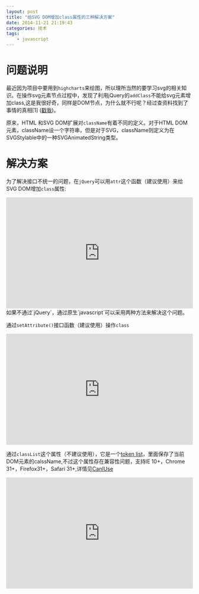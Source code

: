 ```yaml
---
layout: post
title: "给SVG DOM增加class属性的三种解决方案"
date: 2014-11-21 21:19:43
categories: 技术
tags:
	- javascript
---
```

# 问题说明
最近因为项目中要用到`highcharts`来绘图，所以理所当然的要学习svg的相关知识。在操作svg元素节点过程中，发现了利用jQuery的`addClass`不能给svg元素增加class,这是我很好奇，同样是DOM节点，为什么就不行呢？经过查资料找到了事情的真相[1] ([戳我](http://forum.jquery.com/topic/adding-svg-class-classname-support-to-jquery))。

原来，HTML 和SVG DOM扩展对`className`有着不同的定义。对于HTML DOM 元素，className设一个字符串，但是对于SVG，className则定义为在SVGStylable中的一种SVGAnimatedString类型。

# 解决方案
为了解决接口不统一的问题，在`jQuery`可以用`attr`这个函数（建议使用）来给SVG DOM增加`class`属性:
<iframe width="100%" height="300" src="http://jsfiddle.net/Yoghurts/xLywesx1/embedded/" allowfullscreen="allowfullscreen" frameborder="0"></iframe>
<!--more-->
如果不通过`jQuery`，通过原生`javascript`可以采用两种方法来解决这个问题。

通过`setAttribute()`接口函数（建议使用）操作`class`
<iframe width="100%" height="300" src="http://jsfiddle.net/Yoghurts/nkxxpdmx/2/embedded/" allowfullscreen="allowfullscreen" frameborder="0"></iframe>

通过`classList`这个属性（不建议使用），它是一个[token list](https://developer.mozilla.org/zh-CN/docs/Web/API/Element.classList)，里面保存了当前DOM元素的calssName,不过这个属性存在兼容性问题，支持IE 10+，Chrome 31+，Firefox31+，Safari 31+,详情见[CanIUse](http://caniuse.com/#search=classList)
<iframe width="100%" height="300" src="http://jsfiddle.net/Yoghurts/koe0gfqd/1/embedded/" allowfullscreen="allowfullscreen" frameborder="0"></iframe>
